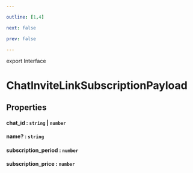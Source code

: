 ```yaml
---

outline: [1,4]

next: false

prev: false

---
```


export Interface
# ChatInviteLinkSubscriptionPayload

## Properties

#### chat_id : `string` \| `number`

#### name? : `string`

#### subscription_period : `number`

#### subscription_price : `number`
